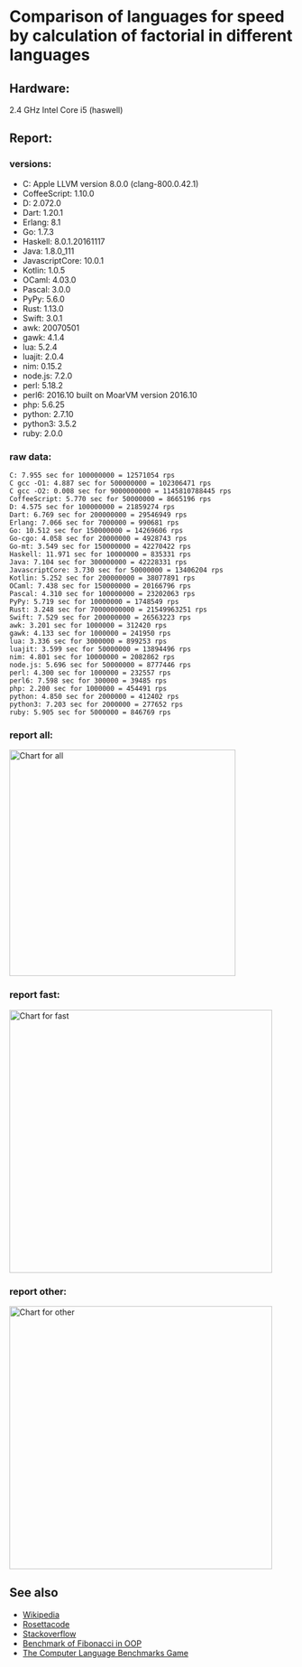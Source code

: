 Comparison of languages for speed by calculation of factorial in different languages
====================================================================================

Hardware:
---------
2.4 GHz Intel Core i5 (haswell)

Report:
-------
### versions:

  * C: Apple LLVM version 8.0.0 (clang-800.0.42.1)
  * CoffeeScript: 1.10.0
  * D: 2.072.0
  * Dart: 1.20.1
  * Erlang: 8.1
  * Go: 1.7.3
  * Haskell: 8.0.1.20161117
  * Java: 1.8.0_111
  * JavascriptCore: 10.0.1
  * Kotlin: 1.0.5
  * OCaml: 4.03.0
  * Pascal: 3.0.0
  * PyPy: 5.6.0
  * Rust: 1.13.0
  * Swift: 3.0.1
  * awk: 20070501
  * gawk: 4.1.4
  * lua: 5.2.4
  * luajit: 2.0.4
  * nim: 0.15.2
  * node.js: 7.2.0
  * perl: 5.18.2
  * perl6: 2016.10 built on MoarVM version 2016.10
  * php: 5.6.25
  * python: 2.7.10
  * python3: 3.5.2
  * ruby: 2.0.0


### raw data:

    C: 7.955 sec for 100000000 = 12571054 rps
    C gcc -O1: 4.887 sec for 500000000 = 102306471 rps
    C gcc -O2: 0.008 sec for 9000000000 = 1145810788445 rps
    CoffeeScript: 5.770 sec for 50000000 = 8665196 rps
    D: 4.575 sec for 100000000 = 21859274 rps
    Dart: 6.769 sec for 200000000 = 29546949 rps
    Erlang: 7.066 sec for 7000000 = 990681 rps
    Go: 10.512 sec for 150000000 = 14269606 rps
    Go-cgo: 4.058 sec for 20000000 = 4928743 rps
    Go-mt: 3.549 sec for 150000000 = 42270422 rps
    Haskell: 11.971 sec for 10000000 = 835331 rps
    Java: 7.104 sec for 300000000 = 42228331 rps
    JavascriptCore: 3.730 sec for 50000000 = 13406204 rps
    Kotlin: 5.252 sec for 200000000 = 38077891 rps
    OCaml: 7.438 sec for 150000000 = 20166796 rps
    Pascal: 4.310 sec for 100000000 = 23202063 rps
    PyPy: 5.719 sec for 10000000 = 1748549 rps
    Rust: 3.248 sec for 70000000000 = 21549963251 rps
    Swift: 7.529 sec for 200000000 = 26563223 rps
    awk: 3.201 sec for 1000000 = 312420 rps
    gawk: 4.133 sec for 1000000 = 241950 rps
    lua: 3.336 sec for 3000000 = 899253 rps
    luajit: 3.599 sec for 50000000 = 13894496 rps
    nim: 4.801 sec for 10000000 = 2082862 rps
    node.js: 5.696 sec for 50000000 = 8777446 rps
    perl: 4.300 sec for 1000000 = 232557 rps
    perl6: 7.598 sec for 300000 = 39485 rps
    php: 2.200 sec for 1000000 = 454491 rps
    python: 4.850 sec for 2000000 = 412402 rps
    python3: 7.203 sec for 2000000 = 277652 rps
    ruby: 5.905 sec for 5000000 = 846769 rps


### report all:

<img alt="Chart for all" width="401" src="https://chart.googleapis.com/chart?cht=bhs&chs=602x498&chd=t%3A102306470%2C42270422%2C42228331%2C38077890%2C29546949%2C26563223%2C23202062%2C21859274%2C20166795%2C14269605%2C13894495%2C13406203%2C12571054%2C8777445%2C8665196%2C4928742%2C2082861%2C1748549%2C990681%2C899252%2C846768%2C835330%2C454490%2C412402%2C312420%2C277652%2C241949%2C232556&chco=4d89f9&chbh=12&chds=0,102306470.736953&chxt=x,y,r&chxl=1%3A%7Cperl%7Cgawk%7Cpython3%7Cawk%7Cpython%7Cphp%7CHaskell%7Cruby%7Clua%7CErlang%7CPyPy%7Cnim%7CGo-cgo%7CCoffeeScript%7Cnode.js%7CC%7CJavascriptCore%7Cluajit%7CGo%7COCaml%7CD%7CPascal%7CSwift%7CDart%7CKotlin%7CJava%7CGo-mt%7CC%20gcc%20-O1%7C2%3A%7C232556%20rps%7C241949%20rps%7C277652%20rps%7C312420%20rps%7C412402%20rps%7C454490%20rps%7C835330%20rps%7C846768%20rps%7C899252%20rps%7C990681%20rps%7C1748549%20rps%7C2082861%20rps%7C4928742%20rps%7C8665196%20rps%7C8777445%20rps%7C12571054%20rps%7C13406203%20rps%7C13894495%20rps%7C14269605%20rps%7C20166795%20rps%7C21859274%20rps%7C23202062%20rps%7C26563223%20rps%7C29546949%20rps%7C38077890%20rps%7C42228331%20rps%7C42270422%20rps%7C102306470%20rps%7C0%3A%7C0%20%25%7C10%20%25%7C20%20%25%7C30%20%25%7C40%20%25%7C50%20%25%7C60%20%25%7C70%20%25%7C80%20%25%7C90%20%25%7C100%20%25">

### report fast:

<img alt="Chart for fast" width="466" src="https://chart.googleapis.com/chart?cht=bhs&chs=700x311&chd=t%3A102306470%2C42270422%2C42228331%2C38077890%2C29546949%2C26563223%2C23202062%2C21859274%2C20166795%2C14269605%2C13894495%2C13406203%2C12571054%2C8777445%2C8665196%2C4928742%2C2082861&chco=4d89f9&chbh=12&chds=0,102306470.736953&chxt=x,y,r&chxl=1%3A%7Cnim%7CGo-cgo%7CCoffeeScript%7Cnode.js%7CC%7CJavascriptCore%7Cluajit%7CGo%7COCaml%7CD%7CPascal%7CSwift%7CDart%7CKotlin%7CJava%7CGo-mt%7CC%20gcc%20-O1%7C2%3A%7C2082861%20rps%7C4928742%20rps%7C8665196%20rps%7C8777445%20rps%7C12571054%20rps%7C13406203%20rps%7C13894495%20rps%7C14269605%20rps%7C20166795%20rps%7C21859274%20rps%7C23202062%20rps%7C26563223%20rps%7C29546949%20rps%7C38077890%20rps%7C42228331%20rps%7C42270422%20rps%7C102306470%20rps%7C0%3A%7C0%20%25%7C10%20%25%7C20%20%25%7C30%20%25%7C40%20%25%7C50%20%25%7C60%20%25%7C70%20%25%7C80%20%25%7C90%20%25%7C100%20%25">

### report other:

<img alt="Chart for other" width="466" src="https://chart.googleapis.com/chart?cht=bhs&chs=700x209&chd=t%3A1748549%2C990681%2C899252%2C846768%2C835330%2C454490%2C412402%2C312420%2C277652%2C241949%2C232556&chco=4d89f9&chbh=12&chds=0,1748549.30732443&chxt=x,y,r&chxl=1%3A%7Cperl%7Cgawk%7Cpython3%7Cawk%7Cpython%7Cphp%7CHaskell%7Cruby%7Clua%7CErlang%7CPyPy%7C2%3A%7C232556%20rps%7C241949%20rps%7C277652%20rps%7C312420%20rps%7C412402%20rps%7C454490%20rps%7C835330%20rps%7C846768%20rps%7C899252%20rps%7C990681%20rps%7C1748549%20rps%7C0%3A%7C0%20%25%7C10%20%25%7C20%20%25%7C30%20%25%7C40%20%25%7C50%20%25%7C60%20%25%7C70%20%25%7C80%20%25%7C90%20%25%7C100%20%25">



See also
--------

  * [Wikipedia](http://en.wikipedia.org/wiki/Factorial)
  * [Rosettacode](http://rosettacode.org/wiki/Factorial)
  * [Stackoverflow](http://stackoverflow.com/questions/23930/factorial-algorithms-in-different-languages)
  * [Benchmark of Fibonacci in OOP](https://github.com/Balancer/benchmarks-fib-obj)
  * [The Computer Language Benchmarks Game](http://benchmarksgame.alioth.debian.org)
